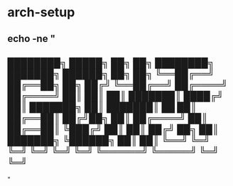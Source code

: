 # arch-setup

echo -ne "
------------------------------------------------------------------------
   ████████╗  █████╗  ██╗   ██╗  ████████╗ ███████╗  ██████╗ ██╗  ██╗
   ╚══██╔══╝ ██╔══██╗  ██╗ ██╔╝  ╚══██╔══╝ ██╔════╝ ██╔════╝ ██║  ██║
      ██║    ███████║   ████╔╝      ██║    ███████╗ ██║      ███████║
   ██ ██║    ██╔══██║  ██╔╝██╗      ██║    ██╔════╝ ██║      ██╔══██║
   ╚███╔╝    ██║  ██║ ██╔╝  ██╗     ██║    ███████╗ ╚██████╗ ██║  ██║
    ╚══╝     ╚═╝  ╚═╝ ╚═╝   ╚═╝     ╚═╝    ╚══════╝  ╚═════╝ ╚═╝  ╚═╝
------------------------------------------------------------------------
"
